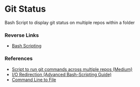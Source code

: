 # Git Status
Bash Script to display git status on multiple repos within a folder

### Reverse Links
- [Bash Scripting](../Bash_Scripting.md)

### References
- [Script to run git commands across multiple repos (Medium)](https://blog.devgenius.io/script-to-run-git-commands-across-multiple-repos-8e2a1199aa2)
- [I/O Redirection (Advanced Bash-Scripting Guide)](https://tldp.org/LDP/abs/html/io-redirection.html)
- [Command Line to File](https://www.makeuseof.com/tag/save-command-line-output-file-windows-mac-linux/)